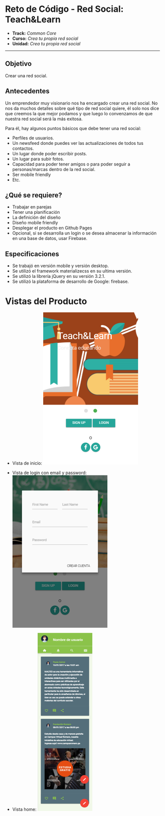 # Reto de Código - Red Social: Teach&Learn

* **Track:** _Common Core_
* **Curso:** _Crea tu propia red social_
* **Unidad:** _Crea tu propia red social_

***

## Objetivo
Crear una red social.

## Antecedentes
Un emprendedor muy visionario nos ha encargado crear una red social. No nos da muchos detalles sobre qué tipo de red social quiere, él solo nos dice que creemos la que mejor podamos y que luego lo convenzamos de que nuestra red social será la más exitosa.

Para él, hay algunos puntos básicos que debe tener una red social:

* Perfiles de usuarios.
* Un newsfeed donde puedes ver las actualizaciones de todos tus contactos.
* Un lugar donde poder escribir posts.
* Un lugar para subir fotos.
* Capacidad para poder tener amigos o para poder seguir a personas/marcas dentro de la red social.
* Ser mobile friendly
* Etc.

## ¿Qué se requiere?
* Trabajar en parejas
* Tener una planificación
* La definición del diseño
* Diseño mobile friendly
* Desplegar el producto en Github Pages
* Opcional, si se desarrolla un login o se desea almacenar la información en una base de datos, usar Firebase.

## Especificaciones
* Se trabajó en versión mobile y versión desktop.
* Se utilizó el framework materializecss en su ultima versión.
* Se utilizó la librería jQuery en su versión 3.2.1.
* Se utilizó la plataforma de desarrollo de Google: firebase.

# Vistas del Producto

* Vista de inicio:
![Con titulo](assets/docs/vista-inicio.png "titulo")

* Vista de login con email y password:
![Con titulo](assets/docs/vista-login.png "titulo")

* Vista home:
![Con titulo](assets/docs/vista-home.png "titulo")